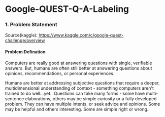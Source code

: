 # Google-QUEST-Q-A-Labeling


 
### 1. Problem Statement
Source(kaggle): https://www.kaggle.com/c/google-quest-challenge/overview

#### Problem Defination
Computers are really good at answering questions with single, verifiable answers. But, humans are often still better at answering questions about opinions, recommendations, or personal experiences.

Humans are better at addressing subjective questions that require a deeper, multidimensional understanding of context - something computers aren't trained to do well…yet.. Questions can take many forms - some have multi-sentence elaborations, others may be simple curiosity or a fully developed problem. They can have multiple intents, or seek advice and opinions. Some may be helpful and others interesting. Some are simple right or wrong.
